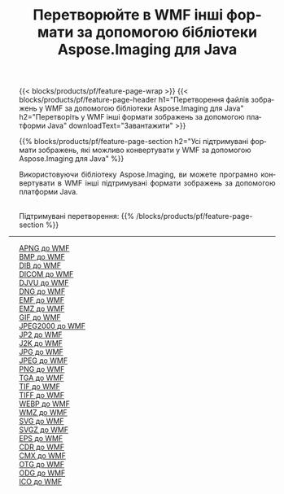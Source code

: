 ﻿---
title: Перетворюйте в WMF інші формати за допомогою бібліотеки Aspose.Imaging для Java 
weight: 3920
url: /uk/java/conversion/to/wmf 
lang: uk
langdirlevel: 2
locales: zh-hans,ja,it,ru,de,es,fr,nl,id,lt,pl,pt,vi,tr,ko,zh-hant,ar,hi,th,sv,cs,uk,he
description: За допомогою Aspose.Imaging ви можете конвертувати в WMF інші формати за допомогою Java
---

{{< blocks/products/pf/feature-page-wrap >}}
{{< blocks/products/pf/feature-page-header h1="Перетворення файлів зображень у WMF за допомогою бібліотеки Aspose.Imaging для Java" h2="Перетворіть у WMF інші формати зображень за допомогою платформи Java" downloadText="Завантажити" >}}


{{% blocks/products/pf/feature-page-section  h2="Усі підтримувані формати зображень, якi можливо конвертувати у WMF за допомогою Aspose.Imaging для Java" %}}
<p align=justify>Використовуючи бібліотеку Aspose.Imaging, ви можете програмно конвертувати в WMF інші підтримувані формати зображень за допомогою платформи Java.</p>
<br/>
Підтримувані перетворення:
{{% /blocks/products/pf/feature-page-section %}}
<div class="container-fluid productfamilypage bg-gray">
    <div class="convertypes bg-gray agp-content section">
        <div class="container">
		<hr style="margin-left:-20px;"/>
		<div class="row other-converters">
		    <div class='col-md-2 other-converter remove-lp remove-rp'><a href="/imaging/uk/java/conversion/apng-to-wmf" >APNG до WMF</a></div>
<div class='col-md-2 other-converter remove-lp remove-rp'><a href="/imaging/uk/java/conversion/bmp-to-wmf" >BMP до WMF</a></div>
<div class='col-md-2 other-converter remove-lp remove-rp'><a href="/imaging/uk/java/conversion/dib-to-wmf" >DIB до WMF</a></div>
<div class='col-md-2 other-converter remove-lp remove-rp'><a href="/imaging/uk/java/conversion/dicom-to-wmf" >DICOM до WMF</a></div>
<div class='col-md-2 other-converter remove-lp remove-rp'><a href="/imaging/uk/java/conversion/djvu-to-wmf" >DJVU до WMF</a></div>
<div class='col-md-2 other-converter remove-lp remove-rp'><a href="/imaging/uk/java/conversion/dng-to-wmf" >DNG до WMF</a></div>
<div class='col-md-2 other-converter remove-lp remove-rp'><a href="/imaging/uk/java/conversion/emf-to-wmf" >EMF до WMF</a></div>
<div class='col-md-2 other-converter remove-lp remove-rp'><a href="/imaging/uk/java/conversion/emz-to-wmf" >EMZ до WMF</a></div>
<div class='col-md-2 other-converter remove-lp remove-rp'><a href="/imaging/uk/java/conversion/gif-to-wmf" >GIF до WMF</a></div>
<div class='col-md-2 other-converter remove-lp remove-rp'><a href="/imaging/uk/java/conversion/jpeg2000-to-wmf" >JPEG2000 до WMF</a></div>
<div class='col-md-2 other-converter remove-lp remove-rp'><a href="/imaging/uk/java/conversion/jp2-to-wmf" >JP2 до WMF</a></div>
<div class='col-md-2 other-converter remove-lp remove-rp'><a href="/imaging/uk/java/conversion/j2k-to-wmf" >J2K до WMF</a></div>
<div class='col-md-2 other-converter remove-lp remove-rp'><a href="/imaging/uk/java/conversion/jpg-to-wmf" >JPG до WMF</a></div>
<div class='col-md-2 other-converter remove-lp remove-rp'><a href="/imaging/uk/java/conversion/jpeg-to-wmf" >JPEG до WMF</a></div>
<div class='col-md-2 other-converter remove-lp remove-rp'><a href="/imaging/uk/java/conversion/png-to-wmf" >PNG до WMF</a></div>
<div class='col-md-2 other-converter remove-lp remove-rp'><a href="/imaging/uk/java/conversion/tga-to-wmf" >TGA до WMF</a></div>
<div class='col-md-2 other-converter remove-lp remove-rp'><a href="/imaging/uk/java/conversion/tif-to-wmf" >TIF до WMF</a></div>
<div class='col-md-2 other-converter remove-lp remove-rp'><a href="/imaging/uk/java/conversion/tiff-to-wmf" >TIFF до WMF</a></div>
<div class='col-md-2 other-converter remove-lp remove-rp'><a href="/imaging/uk/java/conversion/webp-to-wmf" >WEBP до WMF</a></div>
<div class='col-md-2 other-converter remove-lp remove-rp'><a href="/imaging/uk/java/conversion/wmz-to-wmf" >WMZ до WMF</a></div>
<div class='col-md-2 other-converter remove-lp remove-rp'><a href="/imaging/uk/java/conversion/svg-to-wmf" >SVG до WMF</a></div>
<div class='col-md-2 other-converter remove-lp remove-rp'><a href="/imaging/uk/java/conversion/svgz-to-wmf" >SVGZ до WMF</a></div>
<div class='col-md-2 other-converter remove-lp remove-rp'><a href="/imaging/uk/java/conversion/eps-to-wmf" >EPS до WMF</a></div>
<div class='col-md-2 other-converter remove-lp remove-rp'><a href="/imaging/uk/java/conversion/cdr-to-wmf" >CDR до WMF</a></div>
<div class='col-md-2 other-converter remove-lp remove-rp'><a href="/imaging/uk/java/conversion/cmx-to-wmf" >CMX до WMF</a></div>
<div class='col-md-2 other-converter remove-lp remove-rp'><a href="/imaging/uk/java/conversion/otg-to-wmf" >OTG до WMF</a></div>
<div class='col-md-2 other-converter remove-lp remove-rp'><a href="/imaging/uk/java/conversion/odg-to-wmf" >ODG до WMF</a></div>
<div class='col-md-2 other-converter remove-lp remove-rp'><a href="/imaging/uk/java/conversion/ico-to-wmf" >ICO до WMF</a></div>
                </div>
        </div>
    </div>
</div>
<br/>

